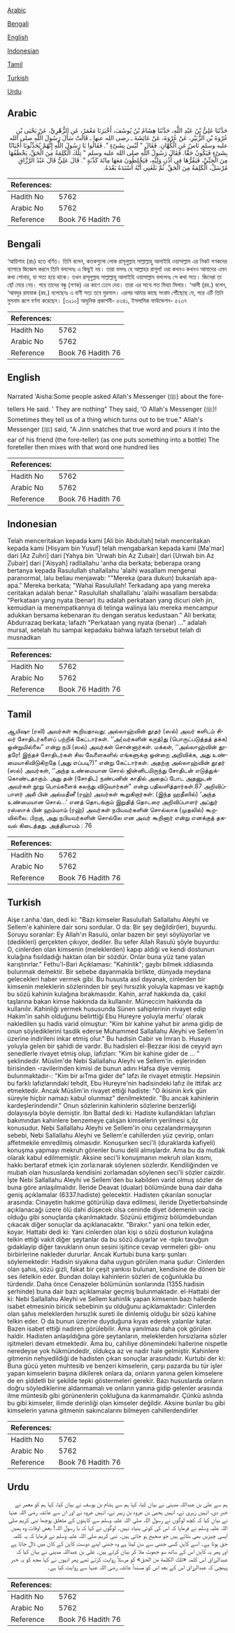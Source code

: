 [Arabic](#arabic)

[Bengali](#bengali)

[English](#english)

[Indonesian](#indonesian)

[Tamil](#tamil)

[Turkish](#turkish)

[Urdu](#urdu)

## Arabic


<div dir="rtl" lang="ar" style={{fontSize:'larger',backgroundColor:'#f8f9fa',padding:20}}>
حَدَّثَنَا عَلِيُّ بْنُ عَبْدِ اللَّهِ، حَدَّثَنَا هِشَامُ بْنُ يُوسُفَ، أَخْبَرَنَا مَعْمَرٌ، عَنِ الزُّهْرِيِّ، عَنْ يَحْيَى بْنِ عُرْوَةَ بْنِ الزُّبَيْرِ، عَنْ عُرْوَةَ، عَنْ عَائِشَةَ ـ رضى الله عنها ـ قَالَتْ سَأَلَ رَسُولَ اللَّهِ صلى الله عليه وسلم نَاسٌ عَنِ الْكُهَّانِ‏.‏ فَقَالَ ‏"‏ لَيْسَ بِشَىْءٍ ‏"‏‏.‏ فَقَالُوا يَا رَسُولَ اللَّهِ إِنَّهُمْ يُحَدِّثُونَا أَحْيَانًا بِشَىْءٍ فَيَكُونُ حَقًّا‏.‏ فَقَالَ رَسُولُ اللَّهِ صلى الله عليه وسلم ‏"‏ تِلْكَ الْكَلِمَةُ مِنَ الْحَقِّ، يَخْطَفُهَا مِنَ الْجِنِّيِّ، فَيَقُرُّهَا فِي أُذُنِ وَلِيِّهِ، فَيَخْلِطُونَ مَعَهَا مِائَةَ كَذْبَةٍ ‏"‏‏.‏ قَالَ عَلِيٌّ قَالَ عَبْدُ الرَّزَّاقِ مُرْسَلٌ، الْكَلِمَةُ مِنَ الْحَقِّ‏.‏ ثُمَّ بَلَغَنِي أَنَّهُ أَسْنَدَهُ بَعْدَهُ‏.‏
</div>
<div style={{backgroundColor:'#f8f9fa',padding:20, marginBottom: 10}}><table> <thead> <tr> <th>References:</th> <th></th> </tr> </thead> <tbody><tr><td>Hadith No</td><td>5762</td></tr><tr><td>Arabic No</td><td>5762</td></tr><tr><td>Reference</td><td>Book 76 Hadith 76</td></tr></tbody></table></div>

## Bengali


<div dir="ltr" lang="bn" style={{fontSize:'larger',backgroundColor:'#f8f9fa',padding:20}}>
‘আয়িশাহ (রাঃ) হতে বর্ণিত। তিনি বলেন, কতকগুলো লোক রাসূলুল্লাহ সাল্লাল্লাহু আলাইহি ওয়াসাল্লাম এর নিকট গণকদের ব্যাপারে জিজ্ঞেস করলে তিনি বললেনঃ এ কিছুই নয়। তারা বললঃ হে আল্লাহর রাসূল! ওরা কখনও কখনও আমাদের এমন কথা শোনায়, যা সত্য হয়ে থাকে। তখন রাসূলুল্লাহ সাল্লাল্লাহু আলাইহি ওয়াসাল্লাম বললেনঃ সে কথা সত্য। জিনেরা তা ছোঁ মেরে নেয়। পরে তাদের বন্ধু (গণক) এর কাণে ঢেলে দেয়। তারা এর সাথে শত মিথ্যা মিলায়। ‘আলী (রহ.) বলেন, ‘আবদুর রাযযাক (রহ.) বলেছেনঃ এ বাণী সত্য তবে মুরসাল। এরপর আমার কাছে সংবাদ পৌঁছেছে যে, পরে এটি তিনি মুসনাদ রূপে বর্ণনা করেছেন। [৩২১০] আধুনিক প্রকাশনী- ৫৩৪১, ইসলামিক ফাউন্ডেশন- ৫২৩৭
</div>
<div style={{backgroundColor:'#f8f9fa',padding:20, marginBottom: 10}}><table> <thead> <tr> <th>References:</th> <th></th> </tr> </thead> <tbody><tr><td>Hadith No</td><td>5762</td></tr><tr><td>Arabic No</td><td>5762</td></tr><tr><td>Reference</td><td>Book 76 Hadith 76</td></tr></tbody></table></div>

## English


<div dir="ltr" lang="en" style={{fontSize:'larger',backgroundColor:'#f8f9fa',padding:20}}>
Narrated 'Aisha:Some people asked Allah's Messenger (ﷺ) about the fore-tellers He said. ' They are nothing" They said, 'O Allah's Messenger (ﷺ)! Sometimes they tell us of a thing which turns out to be true." Allah's Messenger (ﷺ) said, "A Jinn snatches that true word and pours it Into the ear of his friend (the fore-teller) (as one puts something into a bottle) The foreteller then mixes with that word one hundred lies
</div>
<div style={{backgroundColor:'#f8f9fa',padding:20, marginBottom: 10}}><table> <thead> <tr> <th>References:</th> <th></th> </tr> </thead> <tbody><tr><td>Hadith No</td><td>5762</td></tr><tr><td>Arabic No</td><td>5762</td></tr><tr><td>Reference</td><td>Book 76 Hadith 76</td></tr></tbody></table></div>

## Indonesian


<div dir="ltr" lang="id" style={{fontSize:'larger',backgroundColor:'#f8f9fa',padding:20}}>
Telah menceritakan kepada kami [Ali bin Abdullah] telah menceritakan kepada kami [Hisyam bin Yusuf] telah mengabarkan kepada kami [Ma'mar] dari [Az Zuhri] dari [Yahya bin 'Urwah bin Az Zubair] dari [Urwah bin Az Zubair] dari ['Aisyah] radliallahu 'anha dia berkata; beberapa orang bertanya kepada Rasulullah shallallahu 'alaihi wasallam mengenai paranormal, lalu beliau menjawab: ""Mereka (para dukun) bukanlah apa-apa." Mereka berkata; "Wahai Rasulullah! Terkadang apa yang mereka ceritakan adalah benar." Rasulullah shallallahu 'alaihi wasallam bersabda: "Perkataan yang nyata (benar) itu adalah perkataan yang dicuri oleh jin, kemudian ia menempatkannya di telinga walinya lalu mereka mencampur adukkan bersama kebenaran itu dengan seratus kedustaan." Ali berkata; Abdurrazaq berkata; lafazh "Perkataan yang nyata (benar) …" adalah mursal, setelah itu sampai kepadaku bahwa lafazh tersebut telah di musnadkan
</div>
<div style={{backgroundColor:'#f8f9fa',padding:20, marginBottom: 10}}><table> <thead> <tr> <th>References:</th> <th></th> </tr> </thead> <tbody><tr><td>Hadith No</td><td>5762</td></tr><tr><td>Arabic No</td><td>5762</td></tr><tr><td>Reference</td><td>Book 76 Hadith 76</td></tr></tbody></table></div>

## Tamil


<div dir="ltr" lang="ta" style={{fontSize:'larger',backgroundColor:'#f8f9fa',padding:20}}>
ஆயிஷா (ரலி) அவர்கள் கூறியதாவது: அல்லாஹ்வின் தூதர் (ஸல்) அவர் களிடம் சிலர் சோதிடர்களைப் பற்றிக் கேட்டார்கள். ‘‘அ(வர்களின் கருத்)து (பொருட்படுத்தத் தக்க) ஒன்றுமில்லை” என்று நபி (ஸல்) அவர்கள் சொன்னார்கள். மக்கள், ‘‘அல்லாஹ்வின் தூதரே! இந்தச் சோதிடர்கள் சில வேளைகளில் எங்களுக்கு ஒன்றை அறிவிக்க, அது உண்மையாகிவிடுகிறதே (அது எப்படி?)” என்று கேட்டார்கள். அதற்கு அல்லாஹ்வின் தூதர் (ஸல்) அவர்கள், ‘‘அந்த உண்மையான சொல் ஜின்னிடமிருந்து சோதிடன் எடுத்துக்கொண்டதாகும். அது தன் (சோதிட) நண்பனின் காதில் அதைப் போட அதனுடன் அவர்கள் நூறு பொய்களைக் கலந்து விடுவார்கள்” என்று பதிலளித்தார்கள்.87 அறிவிப்பாளர் அலீ பின் அல்மதீனீ (ரஹ்) அவர்கள் கூறுகிறார்கள்: (இந்த ஹதீஸில்) ‘அந்த உண்மையான சொல்...’ எனத் தொடங்கும் இறுதித் தொடரை அறிவிப்பாளர் அப்துர் ரஸ்ஸாக் பின் ஹம்மாம் (ரஹ்) அவர்கள் நபியவர்களின் சொல்லாக (முதலில்) கூறவில்லை. பிறகு, அது நபியவர்களின் சொல்லே என அவர் கூறினார் என்று எனக்குத் தகவல் கிடைத்தது. அத்தியாயம் : 76
</div>
<div style={{backgroundColor:'#f8f9fa',padding:20, marginBottom: 10}}><table> <thead> <tr> <th>References:</th> <th></th> </tr> </thead> <tbody><tr><td>Hadith No</td><td>5762</td></tr><tr><td>Arabic No</td><td>5762</td></tr><tr><td>Reference</td><td>Book 76 Hadith 76</td></tr></tbody></table></div>

## Turkish


<div dir="ltr" lang="tr" style={{fontSize:'larger',backgroundColor:'#f8f9fa',padding:20}}>
Aişe r.anha.'dan, dedi ki: "Bazı kimseler Rasulullah Sallallahu Aleyhi ve Sellem'e kahinlere dair soru sordular. O da: Bir şey değildir(ler), buyurdu. Soruyu soranlar: Ey Allah'ın Rasulü, onlar bazen bir şeyi söylüyorlar ve (dedikleri) gerçekten çıkıyor, dediler. Bu sefer Allah Rasulü şöyle buyurdu: O, cinlerden olan kimsenin (meleklerden) kapıp aldıği ve kendi dostunun kulağına fısıldadığı haktan olan bir sözdür. Onlar buna yüz tane yalan karıştırırlar." Fethu'l-Bari Açıklaması: "Kahinlik"; gaybı bilmek iddiasında bulunmak demektir. Bir sebebe dayanmakla birlikte, dünyada meydana gelecekleri haber vermek gibi. Bu hususta asıl dayanak, cinlerden bir kimsenin meleklerin sözlerinden bir şeyi hırsızlık yoluyla kapması ve kaptığı bu sözü kahinin kulağına bırakmasıdır. Kahin, arraf hakkında da, çakıl taşlarına bakan kimse hakkında da kullanılır. Müneccim hakkında da kullanılır. Kahinliği yermek hususunda Sünen sahiplerinin rivayet edip Hakim'in sahih olduğunu belirttiği Ebu Hureyre yoluyla merfu' olarak nakledilen şu hadis varid olmuştur: "Kim bir kahine yahut bir anma gidip de onun söylediklerini tasdik ederse Muhammed Sallallahu Aleyhi ve Sellem'in üzerine indirileni inkar etmiş olur." Bu hadisin Cabir ve İmran b. Husayn yoluyla gelen bir şahidi de vardır. Bu hadisleri el-Bezzar ikisi de ceyyid ayrı senedIerle rivayet etmiş olup, lafızları: "Kim bir kahine gider de ... " şeklindedir. Müslim'de Nebi Sallallahu Aleyhi ve Sellem'in. eşlerinden birisinden -ravilerinden kimisi de bunun adını Hafsa diye vermiş bulunmaktadır-: "Kim bir aıTma gider de" lafzı ile rivayet etmiştir. Hepsinin bu farklı lafızlarındaki tehdit, Ebu Hureyre'nin hadisindeki lafız ile ittifak arz etmektedir. Ancak Müslim'in rivayet ettiği hadiste: "O ikisinin kırk gün süreyle hiçbir namazı kabul olunmaz" denilmektedir. "Bu ancak kahinlerin kardeşlerindendir." Onun sözlerinin kahinlerin sözlerine benzerliği dolayısıyla böyle demiştir. İbn Battal dedi ki: Hadiste kullandıkları lafızları bakımından kahinlere benzemeye çalışan kimselerin yerilmesi s,öz konusudur. Nebi Sallallahu Aleyhi ve Sellem'in onu cezalandırmayışının sebebi, Nebi Sallallahu Aleyhi ve Sellem'e cahillerden yüz çevirip, onları affetmekile emredilmiş olmasıdır. Konuşurken seci'li (duraklarda kafiyeli) konuşma yapmayı mekruh görenler bunu delil almışlardır. Ama bu da mutlak olarak kabul edilmemiştir. Aksine seci'li konuşmanın mekruh olan kısmı, hakkı bertaraf etmek için zorla:narak söylenen sözlerdir. Kendiliğinden ve mubah olan hususlarda kendisini zorlamadan söylenen seci'li sözler caizdir. İşte Nebi Sallallahu Aleyhi ve Sellem'den bu kabilden varid olmuş sözler de buna göre anlaşılmalıdır. İleride Deavat (dualar) bölümünde buna dair daha geniş açıklamalar (6337.hadiste) gelecektir. Hadisten çıkarılan sonuçlar arasında: Cinayetin hakime götürülüp dava edilmesi, ileride Diyetlerbahsinde açıklanacağı üzere ölü dahi düşecek olsa ceninde diyet ödemenin vacip olduğu gibi sonuçlarda çıkarılmaktadır. Sözünü ettiğimiz bölümdebundan çıkacak diğer sonuçlar da açıklanacaktır. "Bırakır." yani ona telkin eder, koyar. Hattabi dedi ki: Yani cinlerden olan kişi o sözü dostunun kulağına telkin ettiği vakit diğer şeytanlar da bu sözü duyarlar ve -tıpkı tavuğun gıdaklayip diğer tavukların onun sesini işitince cevap vermeleri gibi- onu birbirlerine nakleder dururlar. Ancak Kurtubi buna karşı şunları söylemektedir: Hadisin siyakına daha uygun görülen mana şudur: Cinlerden olan şahıs, sözü gizli, fakat bir çeşit yankısı bulunan, kendisine de dönen bir ses iletelkin eder. Bundan dolayı kahinlerin sözleri de çoğunlukla bu türdendir. Daha önce Cenazeler bölümünün sonlarında (1355.hadisin şerhinde) buna dair bazı açıklamalar geçmiş bulunmaktadır. el-Hattabi der ki: Nebi Sallallahu Aleyhi ve Sellem kahinlik yapan kimsenin bazı hallerde isabet etmesinin biricik sebebinin şu olduğunu açıklamaktadır: Cinlerden olan şahıs meleklerden hırsızlık sureti ile dinlemiş olduğu bir sözü kahine telkin eder. O da bunun üzerine duyduğuna kıyas ederek yalanlar katar. Bazen isabet ettiği nadiren görülebilir. Ama yanılması daha çok görülen haldir. Hadisten anlaşıldığına göre şeytanların, meleklerden hırsızlama sözler işitmeleri devam etmektedir. Ama bu, cahiliye dönemindeki hallerine nispetle neredeyse yok hükmündedir, oldukça az ve nadir hale gelmiştir. Kahinlere gitmenin nehyedildiği de hadisten çıkan sonuçlar arasındadır. Kurtubi der ki: Buna gücü yeten muhtesib ve benzeri kimselerin, çarşı pazarda bu tür işler yapan kimselerin başına dikilerek onlara da, onların yanına gelen kimselere de en şiddetli bir şekilde tepki göstermeleri gerekir. Bazı hususlarda onların doğru söylediklerine aldanmamalı ve onların yanına gidip gelenler arasında ilme müntesib gibi görünenlerin çokluğuna da kanmamalıdır. Çünkü aslında bu gibi kimseler, ilimde derinliği olan kimseler değildir. Aksine bunlar bu gibi kimselerin yanına gitmenin sakıncalarını bilmeyen cahillerdendirler
</div>
<div style={{backgroundColor:'#f8f9fa',padding:20, marginBottom: 10}}><table> <thead> <tr> <th>References:</th> <th></th> </tr> </thead> <tbody><tr><td>Hadith No</td><td>5762</td></tr><tr><td>Arabic No</td><td>5762</td></tr><tr><td>Reference</td><td>Book 76 Hadith 76</td></tr></tbody></table></div>

## Urdu


<div dir="rtl" lang="ur" style={{fontSize:'larger',backgroundColor:'#f8f9fa',padding:20}}>
ہم سے علی بن عبداللہ مدینی نے بیان کیا، کہا ہم سے ہشام بن یوسف نے بیان کیا، کہا ہم کو معمر نے خبر دی، انہیں زہری نے، انہیں یحییٰ بن عروہ بن زبیر نے، انہیں عروہ نے اور ان سے عائشہ رضی اللہ عنہا نے بیان کیا کہ کچھ لوگوں نے رسول اللہ صلی اللہ علیہ وسلم سے کاہنوں کے متعلق پوچھا نبی کریم صلی اللہ علیہ وسلم نے فرمایا کہ اس کی کوئی بنیاد نہیں۔ لوگوں نے کہا کہ یا رسول اللہ! بعض اوقات وہ ہمیں ایسی چیزیں بھی بتاتے ہیں جو صحیح ہو جاتی ہیں۔ نبی کریم صلی اللہ علیہ وسلم نے فرمایا کہ یہ کلمہ حق ہوتا ہے۔ اسے کاہن کسی جننی سے سن لیتا ہے وہ جننی اپنے دوست کاہن کے کان میں ڈال جاتا ہے اور پھر یہ کاہن اس کے ساتھ سو جھوٹ ملا کر بیان کرتے ہیں۔ علی بن عبداللہ مدینی نے بیان کیا کہ عبدالرزاق اس کلمہ «تلك الكلمة من الحق» کو مرسلاً روایت کرتے تھے پھر انہوں نے کہا مجھ کو یہ خبر پہنچی کہ عبدالرزاق اس کے بعد اس کو مسنداً عائشہ رضی اللہ عنہا سے روایت کیا ہے۔
</div>
<div style={{backgroundColor:'#f8f9fa',padding:20, marginBottom: 10}}><table> <thead> <tr> <th>References:</th> <th></th> </tr> </thead> <tbody><tr><td>Hadith No</td><td>5762</td></tr><tr><td>Arabic No</td><td>5762</td></tr><tr><td>Reference</td><td>Book 76 Hadith 76</td></tr></tbody></table></div>